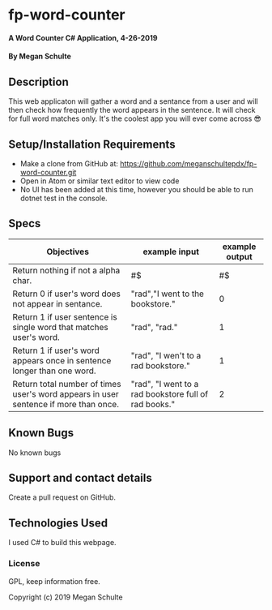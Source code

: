 # fp-word-counter

#### A Word Counter C# Application, 4-26-2019

#### By Megan Schulte

## Description

This web applicaton will gather a word and a sentance from a user and will then check how frequently the word appears in the sentence. It will check for full word matches only. It's the coolest app you will ever come across 😎

## Setup/Installation Requirements

* Make a clone from GitHub at: https://github.com/meganschultepdx/fp-word-counter.git
* Open in Atom or similar text editor to view code
* No UI has been added at this time, however you should be able to run dotnet test in the console.

## Specs

|Objectives|example input|example output|
|-|-|-|
|Return nothing if not a alpha char.| #$ | #$ |
|Return 0 if user's word does not appear in sentance.| "rad","I went to the bookstore." | 0 |
|Return 1 if user sentence is single word that matches user's word.|"rad", "rad."|1|
|Return 1 if user's word appears once in sentence longer than one word.|"rad", "I wen't to a rad bookstore."| 1 |
|Return total number of times user's word appears in user sentence if more than once.|"rad", "I went to a rad bookstore full of rad books."| 2 |


## Known Bugs

No known bugs

## Support and contact details

Create a pull request on GitHub.

## Technologies Used

I used C# to build this webpage.

### License

GPL, keep information free.

Copyright (c) 2019 Megan Schulte
